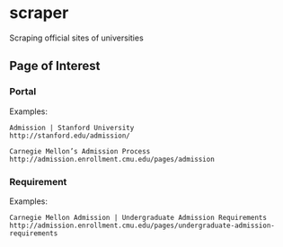 # scraper
Scraping official sites of universities

## Page of Interest

### Portal
Examples:
```
Admission | Stanford University
http://stanford.edu/admission/
```
```
Carnegie Mellon’s Admission Process
http://admission.enrollment.cmu.edu/pages/admission
```
### Requirement
Examples:
```
Carnegie Mellon Admission | Undergraduate Admission Requirements
http://admission.enrollment.cmu.edu/pages/undergraduate-admission-requirements
```
